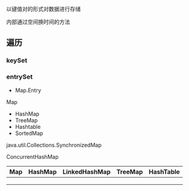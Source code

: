 以键值对的形式对数据进行存储

内部通过空间换时间的方法



## 遍历

### keySet



### entrySet

- Map.Entry





Map

- HashMap
- TreeMap
- Hashtable
- SortedMap



java.util.Collections.SynchronizedMap

ConcurrentHashMap



| Map  | HashMap | LinkedHashMap | TreeMap | HashTable |
| ---- | ------- | ------------- | ------- | --------- |
|      |         |               |         |           |
|      |         |               |         |           |
|      |         |               |         |           |


